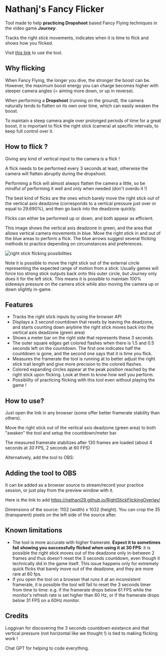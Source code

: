 # Nathanj's Fancy Flicker
Tool made to help **practicing Dropshoot** based Fancy Flying techniques in the video game ***Journey***.

Tracks the right stick movements, indicates when it is time to flick and shows how you flicked.

Visit [this link](https://nathanj29.github.io/Nathanj'sFancyFlicker/) to use the tool.



## Why flicking
When Fancy Flying, the longer you dive, the stronger the boost can be. However, the maximum boost energy you can charge becomes higher with steeper camera angles (= aiming more down, or up in reverse).

When performing a **Dropshoot** (running on the ground), the camera naturally tends to flatten on its own over time, which can easily weaken the boost.

To maintain a steep camera angle over prolonged periods of time for a great boost, it is important to flick the right stick (camera) at specific intervals, to keep full control over it.



## How to flick ?
Giving any kind of vertical input to the camera is a flick !

A flick needs to be performed every 3 seconds at least, otherwise the camera will flatten abruptly during the dropshoot.

Performing a flick will almost always flatten the camera a little, so be mindful of performing it well and only when needed (don't overdo it !)

The best kind of flicks are the ones which barely move the right stick out of the vertical axis deadzone (corresponds to a vertical pressure just over or equal to 29.690%), and then go back into the deadzone quickly.

Flicks can either be performed up or down, and both appear as efficient.

This image shows the vertical axis deadzone in green, and the area that allows vertical camera movements in blue.
Move the right stick in and out of the blue areas to perform a flick.
The blue arrows suggest several flicking methods to practice depending on circumstances and preferences.

![right stick flicking possibilities](https://github.com/user-attachments/assets/008a07b2-b6af-410f-805b-368deb7b8be9)

Note it is possible to move the right stick out of the external circle representing the expected range of motion from a stick: Usually games will force too strong stick outputs back onto this outer circle, but *Journey* only does it for the left stick. This means it is possible to maintain 100% sideways pressure on the camera stick while also moving the camera up or down slightly in-game.



## Features
* Tracks the right stick inputs by using the browser API
* Displays a 3 second countdown that resets by leaving the deadzone, and starts counting down anytime the right stick moves back into the vertical axis deadzone (green area)
* Shows a meter bar on the right side that represents these 3 seconds.
* The outer square edges get colored flashes when there is 1.5 and 0.5 seconds left on the countdown. The first one indicates half the countdown is gone, and the second one says that it is time you flick.
* Measures the framerate the tool is running at to better adjust the right stick trail length and give more precision to the colored flashes.
* Colored expanding circles appear at the peak position reached by the right stick upon flicking. Look at them to know how well you perform.
* Possibility of practicing flicking with this tool even without playing the game !



## How to use?
Just open the link in any browser (some offer better framerate stability than others).

Move the right stick out of the vertical axis deadzone (green area) to both "awaken" the tool and setup the countdown/meter bar.

The measured framerate stabilizes after 130 frames are loaded (about 4 seconds at 30 FPS, 2 seconds at 60 FPS)

Alternatively, add the tool to OBS:



## Adding the tool to OBS
It can be added as a browser source to stream/record your practice session, or just play from the preview window with it.

Here is the link to add https://nathanj29.github.io/RightStickFlickingOverlay/

Dimensions of the source: 1102 (width) x 1032 (height). You can crop the 35 (transparent) pixels on the left side of the source after.



## Known limitations
* The tool is more accurate with higher framerate. **Expect it to sometimes fail showing you successfully flicked when using it at 30 FPS**: it is possible the right stick moves out of the deadzone only in-between 2 frames and thus doesn't reset the 3 seconds countdown, even though it technically did in the game itself. This issue happens only for extremely quick flicks that barely move out of the deadzone, and they are more rare at 60 fps.
* If you open the tool on a browser that runs it at an inconsistent framerate, it is possible the tool will fail to reset the 3 seconds timer from time to time: e.g. if the framerate drops below 61 FPS while the monitor's refresh rate is set higher than 60 Hz, or if the framerate drops below 31 FPS on a 60Hz monitor.



## Credits
Loggivan for discovering the 3 seconds countdown existance and that vertical pressure (not horizontal like we thought !) is tied to making flicking work !

Chat GPT for helping to code everything.
